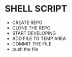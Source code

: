 # SHELL SCRIPT #

* CREATE REPO
* CLONE THE REPO
* START DEVELOPING
* ADD FILE TO TEMP AREA 
* COMMIT THE FILE 
* push the file 
